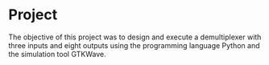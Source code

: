 # Project

The objective of this project was to design and execute a demultiplexer with three inputs and eight outputs using the programming language Python and the simulation tool GTKWave.